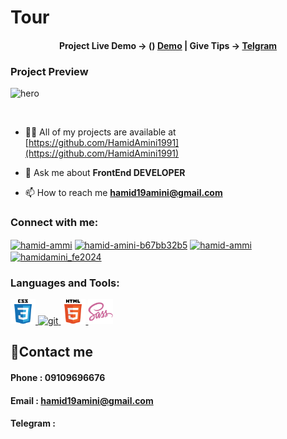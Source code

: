 # Tour

<h4 align="center">
  <span>Project Live Demo -> () </span>
  <a href="" target="_blank">Demo</a>
  |
  <span>Give Tips -> </span>
  <a href="" target="_blank">Telgram</a>
</h4>

### Project Preview
![hero](https://github.com/HamidAmini1991/Hospital/assets/157976852/a3a651ea-dce8-493e-8577-68db5ff3a6e3)



<br>




- 👨‍💻 All of my projects are available at [https://github.com/HamidAmini1991](https://github.com/HamidAmini1991)

- 💬 Ask me about **FrontEnd DEVELOPER**

- 📫 How to reach me **hamid19amini@gmail.com**

<h3 align="left">Connect with me:</h3>
<p align="left">
<a href="https://codepen.io/hamid-ammi" target="blank"><img align="center" src="https://raw.githubusercontent.com/rahuldkjain/github-profile-readme-generator/master/src/images/icons/Social/codepen.svg" alt="hamid-ammi" height="30" width="40" /></a>
<a href="https://linkedin.com/in/hamid-amini-b67bb32b5" target="blank"><img align="center" src="https://raw.githubusercontent.com/rahuldkjain/github-profile-readme-generator/master/src/images/icons/Social/linked-in-alt.svg" alt="hamid-amini-b67bb32b5" height="30" width="40" /></a>
<a href="https://stackoverflow.com/users/hamid-ammi" target="blank"><img align="center" src="https://raw.githubusercontent.com/rahuldkjain/github-profile-readme-generator/master/src/images/icons/Social/stack-overflow.svg" alt="hamid-ammi" height="30" width="40" /></a>
<a href="https://instagram.com/hamidamini_fe2024" target="blank"><img align="center" src="https://raw.githubusercontent.com/rahuldkjain/github-profile-readme-generator/master/src/images/icons/Social/instagram.svg" alt="hamidamini_fe2024" height="30" width="40" /></a>
</p>

<h3 align="left">Languages and Tools:</h3>
<p align="left"> <a href="https://www.w3schools.com/css/" target="_blank" rel="noreferrer"> <img src="https://raw.githubusercontent.com/devicons/devicon/master/icons/css3/css3-original-wordmark.svg" alt="css3" width="40" height="40"/> </a> <a href="https://git-scm.com/" target="_blank" rel="noreferrer"> <img src="https://www.vectorlogo.zone/logos/git-scm/git-scm-icon.svg" alt="git" width="40" height="40"/> </a> <a href="https://www.w3.org/html/" target="_blank" rel="noreferrer"> <img src="https://raw.githubusercontent.com/devicons/devicon/master/icons/html5/html5-original-wordmark.svg" alt="html5" width="40" height="40"/> </a> <a href="https://sass-lang.com" target="_blank" rel="noreferrer"> <img src="https://raw.githubusercontent.com/devicons/devicon/master/icons/sass/sass-original.svg" alt="sass" width="40" height="40"/> </a> </p>



## 🔰Contact me
#### Phone : 09109696676
#### Email : hamid19amini@gmail.com
#### Telegram : []()
